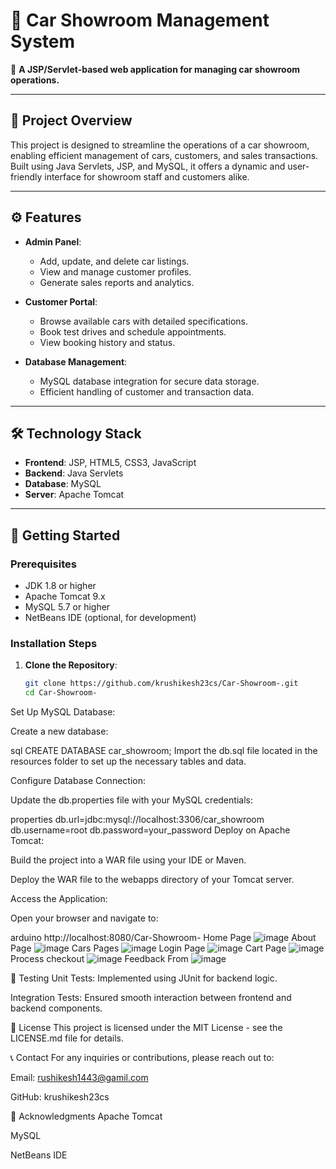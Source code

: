 # 🚗 Car Showroom Management System

📌 **A JSP/Servlet-based web application for managing car showroom operations.**

---

## 🧩 Project Overview

This project is designed to streamline the operations of a car showroom, enabling efficient management of cars, customers, and sales transactions. Built using Java Servlets, JSP, and MySQL, it offers a dynamic and user-friendly interface for showroom staff and customers alike.

---

## ⚙️ Features

- **Admin Panel**:
  - Add, update, and delete car listings.
  - View and manage customer profiles.
  - Generate sales reports and analytics.

- **Customer Portal**:
  - Browse available cars with detailed specifications.
  - Book test drives and schedule appointments.
  - View booking history and status.

- **Database Management**:
  - MySQL database integration for secure data storage.
  - Efficient handling of customer and transaction data.

---

## 🛠️ Technology Stack

- **Frontend**: JSP, HTML5, CSS3, JavaScript
- **Backend**: Java Servlets
- **Database**: MySQL
- **Server**: Apache Tomcat

---

## 🚀 Getting Started

### Prerequisites

- JDK 1.8 or higher
- Apache Tomcat 9.x
- MySQL 5.7 or higher
- NetBeans IDE (optional, for development)

### Installation Steps

1. **Clone the Repository**:
   ```bash
   git clone https://github.com/krushikesh23cs/Car-Showroom-.git
   cd Car-Showroom-
Set Up MySQL Database:

Create a new database:

sql
CREATE DATABASE car_showroom;
Import the db.sql file located in the resources folder to set up the necessary tables and data.

Configure Database Connection:

Update the db.properties file with your MySQL credentials:

properties
db.url=jdbc:mysql://localhost:3306/car_showroom
db.username=root
db.password=your_password
Deploy on Apache Tomcat:

Build the project into a WAR file using your IDE or Maven.

Deploy the WAR file to the webapps directory of your Tomcat server.

Access the Application:

Open your browser and navigate to:

arduino
http://localhost:8080/Car-Showroom-
Home Page 
![image](https://github.com/user-attachments/assets/5d133830-0c09-4ea1-970e-a04cba0ef6e4)
About Page 
![image](https://github.com/user-attachments/assets/e68ea8bc-04eb-4c37-abe2-f2afa8ab7e66)
Cars Pages 
![image](https://github.com/user-attachments/assets/7da363ab-e8da-43a0-8839-ec69fb0bcab3)
Login Page 
![image](https://github.com/user-attachments/assets/4e63ae52-b56c-4481-a22b-66e22453328a)
Cart Page
![image](https://github.com/user-attachments/assets/6159aede-e585-4f59-a629-cf078dce10cd)
Process checkout
![image](https://github.com/user-attachments/assets/9742afc6-7430-4683-bc15-527ccef86543)
Feedback From
![image](https://github.com/user-attachments/assets/7ea4aaf8-f69b-4bf0-ab4b-cffd9c4acca6)


🧪 Testing
Unit Tests: Implemented using JUnit for backend logic.

Integration Tests: Ensured smooth interaction between frontend and backend components.

📄 License
This project is licensed under the MIT License - see the LICENSE.md file for details.

📞 Contact
For any inquiries or contributions, please reach out to:

Email: rushikesh1443@gamil.com

GitHub: krushikesh23cs

🔗 Acknowledgments
Apache Tomcat

MySQL

NetBeans IDE

